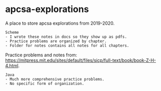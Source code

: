 # apcsa-explorations
A place to store apcsa explorations from 2019-2020.

```
Scheme
- I wrote these notes in docs so they show up as pdfs.
- Practice problems are organized by chapter.
- Folder for notes contains all notes for all chapters.
```
Practice problems and notes from: https://mitpress.mit.edu/sites/default/files/sicp/full-text/book/book-Z-H-4.html. <br>

```
Java
- Much more comprehensive practice problems.
- No specific form of organization.
```
